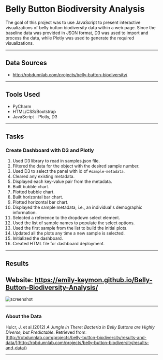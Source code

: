 # Belly Button Biodiversity Analysis
The goal of this project was to use JavaScript to present interactive visualizations of belly button biodiversity data within a web page. Since the baseline data was provided in JSON format, D3 was used to import and process the data, while Plotly was used to generate the required visualizations.

---
## Data Sources
* http://robdunnlab.com/projects/belly-button-biodiversity/

---
## Tools Used
* PyCharm 
* HTML/CSS/Bootstrap
* JavaScript - Plotly, D3

---
## Tasks
### Create Dashboard with D3 and Plotly
1.  Used D3 library to read in samples.json file.
2.  Filtered the data for the object with the desired sample number.
3.  Used D3 to select the panel with id of `#sample-metadata`.
4.  Cleared any existing metadata.
5.  Displayed each key-value pair from the metadata.
6.  Built bubble chart.
7.  Plotted bubble chart.
8.  Built horizontal bar chart.
9.  Plotted horizontal bar chart.
10. Displayed the sample metadata, i.e., an individual's demographic information.
11. Selected a reference to the dropdown select element.
12. Used the list of sample names to populate the select options.
13. Used the first sample from the list to build the initial plots.
14.  Updated all the plots any time a new sample is selected.
15.  Initialized the dashboard.
16.  Created HTML file for dashboard deployment.

---
## Results
## Website:  https://emily-keymon.github.io/Belly-Button-Biodiversity-Analysis/

![screenshot](https://user-images.githubusercontent.com/64673015/94349818-d69b2a00-000d-11eb-8c6b-a94bed937a13.PNG)

---
### About the Data
Hulcr, J. et al.(2012) _A Jungle in There: Bacteria in Belly Buttons are Highly Diverse, but Predictable_. Retrieved from: [http://robdunnlab.com/projects/belly-button-biodiversity/results-and-data/](http://robdunnlab.com/projects/belly-button-biodiversity/results-and-data/)

- - -

